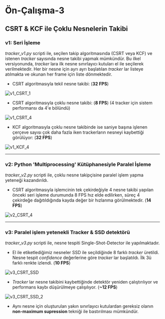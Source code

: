 # Ön-Çalışma-3
## CSRT & KCF ile Çoklu Nesnelerin Takibi

### v1: Seri İşleme

_tracker_v1.py_ scripti ile, seçilen takip algoritmasında (CSRT veya KCF) ve istenen _tracker_ sayısında nesne takibi yapmak mümkündür. Bu ilkel versiyonunda, _tracker_ lara ilk nesne sınırlayıcı kutuları el ile seçilerek verilmektedir. Her bir nesne için ayrı ayrı başlatılan _tracker_ lar listeye atılmakta ve okunan her frame için liste dönmektedir.   

- CSRT algoritmasıyla tekil nesne takibi: (**32 FPS**)
 
![v1_CSRT_1](videos/race_v1_CSRT_1.gif) <br>

- CSRT algoritmasıyla çoklu nesne takibi: (**8 FPS**) (4 tracker için sistem performansı da 4'e bölündü)

![v1_CSRT_4](videos/race_v1_CSRT_4.gif) <br>

- KCF algoritmasıyla çoklu nesne takibinde ise saniye başına işlenen çerçeve sayısı çok daha fazla iken trackerların nesneyi kaybettiği görülüyor: (**32 FPS**)

![v1_KCF_4](videos/race_v1_KCF_4.gif) <br>

<hr>

### v2: Python 'Multiprocessing' Kütüphanesiyle Paralel İşleme

_tracker_v2.py_ scripti ile, çoklu nesne takipçisine paralel işlem yapma yeteneği kazandırıldı. 

- CSRT algoritmasıyla işlemcinin tek çekirdeğiyle 4 nesne takibi yapılan önceki seri işleme durumunda 8 FPS hız elde edilirken, süreç 4 çekirdeğe dağıtıldığında kayda değer bir hızlanma görülmektedir. (**14 FPS**)

![v2_CSRT_4](videos/race_v2_CSRT_4.gif) <br>

<hr>

### v3: Paralel işlem yetenekli Tracker & SSD detektörü

_tracker_v3.py_ scripti ile, nesne tespiti Single-Shot-Detector ile yapılmaktadır.

- El ile etiketlediğimiz nesneler SSD ile seçildiğinde 8 farklı _tracker_ üretildi. Nesne tespit _confidence_ değerlerine göre _tracker_ lar başlatıldı. İlk 3ü farklı renkte izlendi. (**10 FPS**)

![v3_CSRT_SSD](videos/race_v3_CSRT_SSD.gif) <br>

- _Tracker_ lar nesne takibini kaybettiğinde detektör yeniden çalıştırılıyor ve performans kaybı düşürülmeye çalışılıyor. (**~12 FPS**)

![v3_CSRT_SSD_2](videos/race_v3_CSRT_SSD_2.gif) <br>

- Aynı nesne için oluşturulan yakın sınırlayıcı kutulardan gereksiz olanın **non-maximum supression** tekniği ile bastırılması mümkündür.

